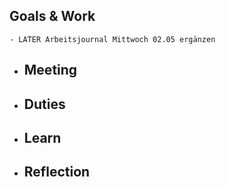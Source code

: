 ## Goals & Work
	- LATER Arbeitsjournal Mittwoch 02.05 ergänzen
- ## Meeting
- ## Duties
- ## Learn
- ## Reflection